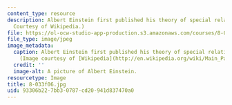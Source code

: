 ```yaml
---
content_type: resource
description: Albert Einstein first published his theory of special relativity in 1905.(Image
  Courtesy of Wikipedia.)
file: https://ol-ocw-studio-app-production.s3.amazonaws.com/courses/8-033-relativity-fall-2006/93306b227bb30787cd20941d837470a0_8-033f06.jpg
file_type: image/jpeg
image_metadata:
  caption: Albert Einstein first published his theory of special relativity in 1905.
    (Image courtesy of [Wikipedia](http://en.wikipedia.org/wiki/Main_Page).)
  credit: ''
  image-alt: A picture of Albert Einstein.
resourcetype: Image
title: 8-033f06.jpg
uid: 93306b22-7bb3-0787-cd20-941d837470a0
---
```

